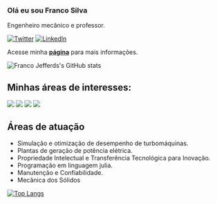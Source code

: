### Olá eu sou Franco Silva

Engenheiro mecânico e professor.

[![Twitter](https://img.shields.io/badge/twitter-@FrancoJefferds-blue.svg)](https://twitter.com/@FrancoJefferds)
[![LinkedIn](https://img.shields.io/badge/linkedin-@FrancoJSSilva-orange.svg)](https://www.linkedin.com/in/franco-j-s-silva-15666627/)

Acesse minha **[página](https://jefferds.github.io/)** para mais informações.

![Franco Jefferds's GitHub stats](https://github-readme-stats.vercel.app/api?username=jefferds&show_icons=true&theme=radical)

## Minhas áreas de interesses:

![](https://img.shields.io/badge/Energy-∮-red.svg)
![](https://img.shields.io/badge/Inovation-💡-orange.svg)
![](https://img.shields.io/badge/Programming-💻-green.svg)
![](https://img.shields.io/badge/Julia-9558B2.svg?color=9558B2&logo=Julia&logoColor=white)

## Áreas de atuação

- Simulação e otimização de desempenho de turbomáquinas.
- Plantas de geração de potência elétrica.
- Propriedade Intelectual e Transferência Tecnológica para Inovação.
- Programação em linguagem julia.
- Manutenção e Confiabilidade.
- Mecânica dos Sólidos

[![Top Langs](https://github-readme-stats.vercel.app/api/top-langs/?username=jefferds&layout=compact)](https://github.com/anuraghazra/github-readme-stats)
